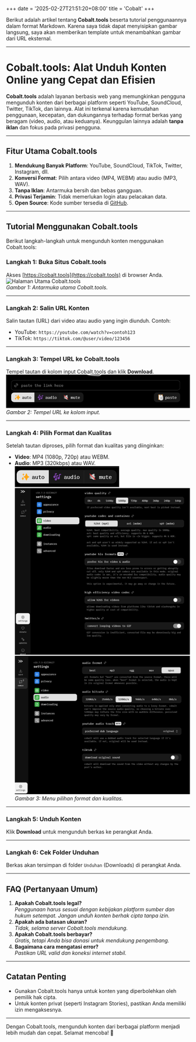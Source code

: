 +++
date = '2025-02-27T21:51:20+08:00'
title = 'Cobalt'
+++


Berikut adalah artikel tentang **Cobalt.tools** beserta tutorial penggunaannya dalam format Markdown. Karena saya tidak dapat menyisipkan gambar langsung, saya akan memberikan template untuk menambahkan gambar dari URL eksternal.

---

# Cobalt.tools: Alat Unduh Konten Online yang Cepat dan Efisien

**Cobalt.tools** adalah layanan berbasis web yang memungkinkan pengguna mengunduh konten dari berbagai platform seperti YouTube, SoundCloud, Twitter, TikTok, dan lainnya. Alat ini terkenal karena kemudahan penggunaan, kecepatan, dan dukungannya terhadap format berkas yang beragam (video, audio, atau keduanya). Keunggulan lainnya adalah **tanpa iklan** dan fokus pada privasi pengguna.

---

## Fitur Utama Cobalt.tools
1. **Mendukung Banyak Platform**: YouTube, SoundCloud, TikTok, Twitter, Instagram, dll.
2. **Konversi Format**: Pilih antara video (MP4, WEBM) atau audio (MP3, WAV).
3. **Tanpa Iklan**: Antarmuka bersih dan bebas gangguan.
4. **Privasi Terjamin**: Tidak memerlukan login atau pelacakan data.
5. **Open Source**: Kode sumber tersedia di [GitHub](https://github.com/cobalt-org/cobalt.tools).

---

## Tutorial Menggunakan Cobalt.tools
Berikut langkah-langkah untuk mengunduh konten menggunakan Cobalt.tools:

### Langkah 1: Buka Situs Cobalt.tools
Akses [https://cobalt.tools](https://cobalt.tools) di browser Anda.  
![Halaman Utama Cobalt.tools](/img/home.png)  
*Gambar 1: Antarmuka utama Cobalt.tools.*

---

### Langkah 2: Salin URL Konten
Salin tautan (URL) dari video atau audio yang ingin diunduh. Contoh:  
- YouTube: `https://youtube.com/watch?v=contoh123`  
- TikTok: `https://tiktok.com/@user/video/123456`  

---

### Langkah 3: Tempel URL ke Cobalt.tools
Tempel tautan di kolom input Cobalt.tools dan klik **Download**.  
![Tempel URL](img/url.png)  
*Gambar 2: Tempel URL ke kolom input.*

---

### Langkah 4: Pilih Format dan Kualitas
Setelah tautan diproses, pilih format dan kualitas yang diinginkan:  
- **Video**: MP4 (1080p, 720p) atau WEBM.  
- **Audio**: MP3 (320kbps) atau WAV.  
![Pilih Format](img/pilih.png)
![](img/video.png) 
![](img/audio.png) 
*Gambar 3: Menu pilihan format dan kualitas.*

---

### Langkah 5: Unduh Konten
Klik **Download** untuk mengunduh berkas ke perangkat Anda.  


---

### Langkah 6: Cek Folder Unduhan
Berkas akan tersimpan di folder `Unduhan` (Downloads) di perangkat Anda.  

---

## FAQ (Pertanyaan Umum)
1. **Apakah Cobalt.tools legal?**  
   *Penggunaan harus sesuai dengan kebijakan platform sumber dan hukum setempat. Jangan unduh konten berhak cipta tanpa izin.*  
2. **Apakah ada batasan ukuran?**  
   *Tidak, selama server Cobalt.tools mendukung.*  
3. **Apakah Cobalt.tools berbayar?**  
   *Gratis, tetapi Anda bisa donasi untuk mendukung pengembang.*  
4. **Bagaimana cara mengatasi error?**  
   *Pastikan URL valid dan koneksi internet stabil.*  

---

## Catatan Penting
- Gunakan Cobalt.tools hanya untuk konten yang diperbolehkan oleh pemilik hak cipta.  
- Untuk konten privat (seperti Instagram Stories), pastikan Anda memiliki izin mengaksesnya.  

---

Dengan Cobalt.tools, mengunduh konten dari berbagai platform menjadi lebih mudah dan cepat. Selamat mencoba! 🚀